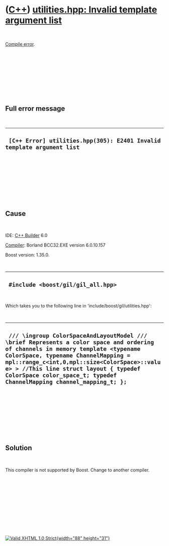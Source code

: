 



 

 

 

 

 

([C++](Cpp.htm)) [utilities.hpp: Invalid template argument list](CppCompileErrorUtilitiesHppInvalidTemplateArgumentList.htm)
============================================================================================================================

 

[Compile error](CppCompileError.htm).

 

 

 

 

 

Full error message
------------------

 

  -------------------------------------------------------------------------
  ` [C++ Error] utilities.hpp(305): E2401 Invalid template argument list`
  -------------------------------------------------------------------------

 

 

 

 

 

Cause
-----

 

IDE: [C++ Builder](CppBuilder.htm) 6.0

[Compiler](CppCompiler.htm): Borland BCC32.EXE version 6.0.10.157

Boost version: 1.35.0.

 

  -------------------------------------
  ` #include <boost/gil/gil_all.hpp>`
  -------------------------------------

 

Which takes you to the following line in
'include/boost/gil/utilities.hpp':

 

  ----------------------------------------------------------------------------------------------------------------------------------------------------------------------------------------------------------------------------------------------------------------------------------------------------------------------------------------
  ` /// \ingroup ColorSpaceAndLayoutModel /// \brief Represents a color space and ordering of channels in memory template <typename ColorSpace, typename ChannelMapping = mpl::range_c<int,0,mpl::size<ColorSpace>::value> > //This line struct layout { typedef ColorSpace color_space_t; typedef ChannelMapping channel_mapping_t; };`
  ----------------------------------------------------------------------------------------------------------------------------------------------------------------------------------------------------------------------------------------------------------------------------------------------------------------------------------------

 

 

 

 

 

Solution
--------

 

This compiler is not supported by Boost. Change to another compiler.

 

 

 

 

 





 

[![Valid XHTML 1.0 Strict](valid-xhtml10.png){width="88"
height="31"}](http://validator.w3.org/check?uri=referer)
